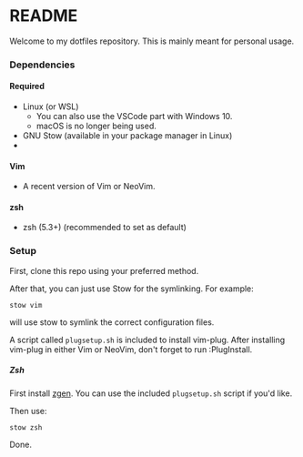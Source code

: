 # README #

Welcome to my dotfiles repository.
This is mainly meant for personal usage.


### Dependencies ###
#### Required ####
- Linux (or WSL)
    - You can also use the VSCode part with Windows 10.
    - macOS is no longer being used.
- GNU Stow (available in your package manager in Linux)
- 
#### Vim ####
- A recent version of Vim or NeoVim.

#### zsh ####
- zsh (5.3+) (recommended to set as default)
 
### Setup ###
First, clone this repo using your preferred method.
    
After that, you can just use Stow for the symlinking. For example:

    stow vim

will use stow to symlink the correct configuration files.

A script called `plugsetup.sh` is included to install vim-plug. After installing vim-plug in either Vim or NeoVim, don't forget to run :PlugInstall.
##### Zsh #####
First install [zgen](https://github.com/tarjoilija/zgen).
You can use the included `plugsetup.sh` script if you'd like.

Then use:

    stow zsh

Done.
